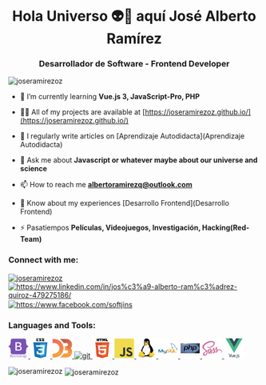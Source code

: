 <h1 align="center">Hola Universo 👽🌌 aquí José Alberto Ramírez</h1>
<h3 align="center">Desarrollador de Software - Frontend Developer</h3>

<p align="left"> <img src="https://komarev.com/ghpvc/?username=joseramirezoz&label=Profile%20views&color=0e75b6&style=flat" alt="joseramirezoz" /> </p>

- 🌱 I’m currently learning **Vue.js 3, JavaScript-Pro, PHP**

- 👨‍💻 All of my projects are available at [https://joseramirezoz.github.io/](https://joseramirezoz.github.io/)

- 📝 I regularly write articles on [Aprendizaje Autodidacta](Aprendizaje Autodidacta)

- 💬 Ask me about **Javascript or whatever maybe about our universe and science**

- 📫 How to reach me **albertoramirezq@outlook.com**

- 📄 Know about my experiences [Desarrollo Frontend](Desarrollo Frontend)

- ⚡ Pasatiempos **Películas, Videojuegos, Investigación, Hacking(Red-Team)**

<h3 align="left">Connect with me:</h3>
<p align="left">
<a href="https://twitter.com/joseramirezoz" target="blank"><img align="center" src="https://raw.githubusercontent.com/rahuldkjain/github-profile-readme-generator/master/src/images/icons/Social/twitter.svg" alt="joseramirezoz" height="30" width="40" /></a>
<a href="https://linkedin.com/in/https://www.linkedin.com/in/jos%c3%a9-alberto-ram%c3%adrez-quiroz-479275186/" target="blank"><img align="center" src="https://raw.githubusercontent.com/rahuldkjain/github-profile-readme-generator/master/src/images/icons/Social/linked-in-alt.svg" alt="https://www.linkedin.com/in/jos%c3%a9-alberto-ram%c3%adrez-quiroz-479275186/" height="30" width="40" /></a>
<a href="https://fb.com/https://www.facebook.com/softjins" target="blank"><img align="center" src="https://raw.githubusercontent.com/rahuldkjain/github-profile-readme-generator/master/src/images/icons/Social/facebook.svg" alt="https://www.facebook.com/softjins" height="30" width="40" /></a>
</p>

<h3 align="left">Languages and Tools:</h3>
<p align="left"> <a href="https://getbootstrap.com" target="_blank" rel="noreferrer"> <img src="https://raw.githubusercontent.com/devicons/devicon/master/icons/bootstrap/bootstrap-plain-wordmark.svg" alt="bootstrap" width="40" height="40"/> </a> <a href="https://www.w3schools.com/css/" target="_blank" rel="noreferrer"> <img src="https://raw.githubusercontent.com/devicons/devicon/master/icons/css3/css3-original-wordmark.svg" alt="css3" width="40" height="40"/> </a> <a href="https://d3js.org/" target="_blank" rel="noreferrer"> <img src="https://raw.githubusercontent.com/devicons/devicon/master/icons/d3js/d3js-original.svg" alt="d3js" width="40" height="40"/> </a> <a href="https://git-scm.com/" target="_blank" rel="noreferrer"> <img src="https://www.vectorlogo.zone/logos/git-scm/git-scm-icon.svg" alt="git" width="40" height="40"/> </a> <a href="https://www.w3.org/html/" target="_blank" rel="noreferrer"> <img src="https://raw.githubusercontent.com/devicons/devicon/master/icons/html5/html5-original-wordmark.svg" alt="html5" width="40" height="40"/> </a> <a href="https://developer.mozilla.org/en-US/docs/Web/JavaScript" target="_blank" rel="noreferrer"> <img src="https://raw.githubusercontent.com/devicons/devicon/master/icons/javascript/javascript-original.svg" alt="javascript" width="40" height="40"/> </a> <a href="https://www.linux.org/" target="_blank" rel="noreferrer"> <img src="https://raw.githubusercontent.com/devicons/devicon/master/icons/linux/linux-original.svg" alt="linux" width="40" height="40"/> </a> <a href="https://www.mysql.com/" target="_blank" rel="noreferrer"> <img src="https://raw.githubusercontent.com/devicons/devicon/master/icons/mysql/mysql-original-wordmark.svg" alt="mysql" width="40" height="40"/> </a> <a href="https://www.php.net" target="_blank" rel="noreferrer"> <img src="https://raw.githubusercontent.com/devicons/devicon/master/icons/php/php-original.svg" alt="php" width="40" height="40"/> </a> <a href="https://sass-lang.com" target="_blank" rel="noreferrer"> <img src="https://raw.githubusercontent.com/devicons/devicon/master/icons/sass/sass-original.svg" alt="sass" width="40" height="40"/> </a> <a href="https://vuejs.org/" target="_blank" rel="noreferrer"> <img src="https://raw.githubusercontent.com/devicons/devicon/master/icons/vuejs/vuejs-original-wordmark.svg" alt="vuejs" width="40" height="40"/> </a> </p>

<p><img align="left" src="https://github-readme-stats.vercel.app/api/top-langs?username=joseramirezoz&show_icons=true&theme=dracula&title_color=ffffff&text_color=ffffff&bg_color=61216e&locale=en&layout=compact" alt="joseramirezoz" /></p>

<p>&nbsp;<img align="center" src="https://github-readme-stats.vercel.app/api?username=joseramirezoz&show_icons=true&theme=dracula&title_color=ffffff&text_color=fffafa&bg_color=232453&locale=en" alt="joseramirezoz" /></p>
